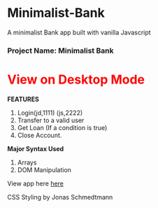 # Minimalist-Bank
A minimalist Bank app built with vanilla Javascript

<h3><b>Project Name: Minimalist Bank</b></h3>
<h1 style="color:red;">View on Desktop Mode</h1>

<b style="font-weight:bold;">FEATURES</b>
1)	Login(jd,1111) (js,2222)
2)	Transfer to a valid user
3)	Get Loan (If a condition is true)
4)	Close Account.

<b style="font-weight:bold;">Major Syntax Used</b>
1)	Arrays
2)	DOM Manipulation

View app here <a href="https://danielflame.github.io/Guess-My-Number/">here</a>

CSS Styling by Jonas Schmedtmann

